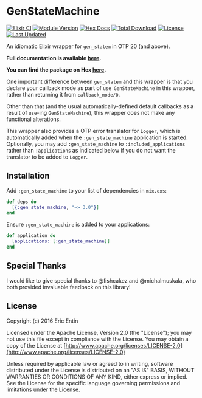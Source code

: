 # GenStateMachine

[![Elixir CI](https://github.com/ericentin/gen_state_machine/workflows/Elixir%20CI/badge.svg)](https://github.com/ericentin/gen_state_machine/actions?query=workflow%3A%22Elixir+CI%22)
[![Module Version](https://img.shields.io/hexpm/v/gen_state_machine.svg)](https://hex.pm/packages/gen_state_machine)
[![Hex Docs](https://img.shields.io/badge/hex-docs-lightgreen.svg)](https://hexdocs.pm/gen_state_machine/)
[![Total Download](https://img.shields.io/hexpm/dt/gen_state_machine.svg)](https://hex.pm/packages/gen_state_machine)
[![License](https://img.shields.io/hexpm/l/gen_state_machine.svg)](https://github.com/ericentin/gen_state_machine/blob/master/LICENSE)
[![Last Updated](https://img.shields.io/github/last-commit/ericentin/gen_state_machine.svg)](https://github.com/ericentin/gen_state_machine/commits/master)

An idiomatic Elixir wrapper for `gen_statem` in OTP 20 (and above).

**Full documentation is available [here](https://hexdocs.pm/gen_state_machine).**

**You can find the package on Hex [here](https://hex.pm/packages/gen_state_machine).**

One important difference between `gen_statem` and this wrapper is that you
declare your callback mode as part of `use GenStateMachine` in this wrapper,
rather than returning it from `callback_mode/0`.

Other than that (and the usual automatically-defined default callbacks as a
result of `use`-ing `GenStateMachine`), this wrapper does not make any
functional alterations.

This wrapper also provides a OTP error translator for `Logger`, which is
automatically added when the `:gen_state_machine` application is started.
Optionally, you may add `:gen_state_machine` to `:included_applications` rather
than `:applications` as indicated below if you do not want the translator to be
added to `Logger`.

## Installation

Add `:gen_state_machine` to your list of dependencies in `mix.exs`:

```elixir
def deps do
  [{:gen_state_machine, "~> 3.0"}]
end
```

Ensure `:gen_state_machine` is added to your applications:

```elixir
def application do
  [applications: [:gen_state_machine]]
end
```

## Special Thanks

I would like to give special thanks to @fishcakez and @michalmuskala, who both
provided invaluable feedback on this library!

## License

Copyright (c) 2016 Eric Entin

Licensed under the Apache License, Version 2.0 (the "License");
you may not use this file except in compliance with the License.
You may obtain a copy of the License at [http://www.apache.org/licenses/LICENSE-2.0](http://www.apache.org/licenses/LICENSE-2.0)

Unless required by applicable law or agreed to in writing, software
distributed under the License is distributed on an "AS IS" BASIS,
WITHOUT WARRANTIES OR CONDITIONS OF ANY KIND, either express or implied.
See the License for the specific language governing permissions and
limitations under the License.
